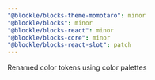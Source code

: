```yaml
---
"@blockle/blocks-theme-momotaro": minor
"@blockle/blocks": minor
"@blockle/blocks-react": minor
"@blockle/blocks-core": minor
"@blockle/blocks-react-slot": patch
---
```


Renamed color tokens using color palettes

